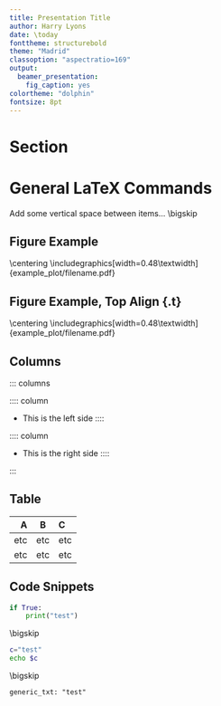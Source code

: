 ```yaml
---
title: Presentation Title
author: Harry Lyons
date: \today
fonttheme: structurebold
theme: "Madrid"
classoption: "aspectratio=169"
output:
  beamer_presentation:
    fig_caption: yes
colortheme: "dolphin"
fontsize: 8pt
---
```


# Section

# General LaTeX Commands

Add some vertical space between items...
\bigskip

## Figure Example
\centering
\includegraphics[width=0.48\textwidth]{example_plot/filename.pdf}

## Figure Example, Top Align {.t}
\centering
\includegraphics[width=0.48\textwidth]{example_plot/filename.pdf}

## Columns

::: columns

:::: column
- This is the left side
::::

:::: column
- This is the right side
::::

:::

## Table

| A | B | C |
|---:|---|:---|
| etc | etc | etc |
| etc | etc | etc |

## Code Snippets

```python
if True:
    print("test")
```

\bigskip


```bash
c="test"
echo $c
```

\bigskip

```
generic_txt: "test"
```
